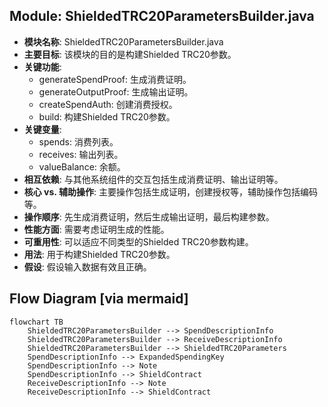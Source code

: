 ## Module: ShieldedTRC20ParametersBuilder.java
- **模块名称**: ShieldedTRC20ParametersBuilder.java
- **主要目标**: 该模块的目的是构建Shielded TRC20参数。
- **关键功能**: 
  - generateSpendProof: 生成消费证明。
  - generateOutputProof: 生成输出证明。
  - createSpendAuth: 创建消费授权。
  - build: 构建Shielded TRC20参数。
- **关键变量**: 
  - spends: 消费列表。
  - receives: 输出列表。
  - valueBalance: 余额。
- **相互依赖**: 与其他系统组件的交互包括生成消费证明、输出证明等。
- **核心 vs. 辅助操作**: 主要操作包括生成证明，创建授权等，辅助操作包括编码等。
- **操作顺序**: 先生成消费证明，然后生成输出证明，最后构建参数。
- **性能方面**: 需要考虑证明生成的性能。
- **可重用性**: 可以适应不同类型的Shielded TRC20参数构建。
- **用法**: 用于构建Shielded TRC20参数。
- **假设**: 假设输入数据有效且正确。
## Flow Diagram [via mermaid]
```mermaid
flowchart TB
    ShieldedTRC20ParametersBuilder --> SpendDescriptionInfo
    ShieldedTRC20ParametersBuilder --> ReceiveDescriptionInfo
    ShieldedTRC20ParametersBuilder --> ShieldedTRC20Parameters
    SpendDescriptionInfo --> ExpandedSpendingKey
    SpendDescriptionInfo --> Note
    SpendDescriptionInfo --> ShieldContract
    ReceiveDescriptionInfo --> Note
    ReceiveDescriptionInfo --> ShieldContract
```
